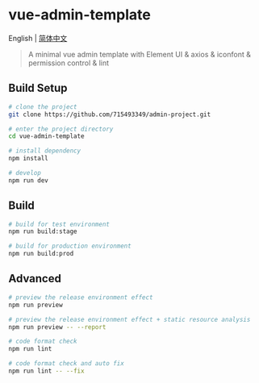 # vue-admin-template

English | [简体中文](./README-zh.md)

> A minimal vue admin template with Element UI & axios & iconfont & permission control & lint


## Build Setup

```bash
# clone the project
git clone https://github.com/715493349/admin-project.git

# enter the project directory
cd vue-admin-template

# install dependency
npm install

# develop
npm run dev
```


## Build

```bash
# build for test environment
npm run build:stage

# build for production environment
npm run build:prod
```

## Advanced

```bash
# preview the release environment effect
npm run preview

# preview the release environment effect + static resource analysis
npm run preview -- --report

# code format check
npm run lint

# code format check and auto fix
npm run lint -- --fix
```

